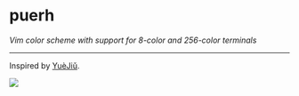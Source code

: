 # puerh

_Vim color scheme with support for 8-color and 256-color terminals_

---

Inspired by [YuèJiǔ](https://github.com/slugbyte/yuejiu).

![](https://raw.github.com/skurtulmus/img/main/puerh.png)
